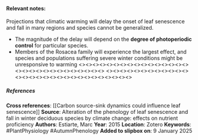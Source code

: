 #### **Relevant notes**:
Projections that climatic warming will delay the onset of leaf senescence and fall in many regions and species cannot be generalized. 
- The magnitude of the delay will depend on the **degree of photoperiodic control** for particular species. 
- Members of the Rosacea family will experience the largest effect, and species and populations suffering severe winter conditions might be unresponsive to warming
<><><><><><><><><><><><><><><><><><><><><><><><><><><><><>
<><><><><><><><><><><><><><><><><><><><><><><><><><><><><>
##### References
**Cross references**: 
[[Carbon source-sink dynamics could influence leaf senescence]]
**Source**: Alteration of the phenology of leaf senescence and fall in winter deciduous species by climate change: effects on nutrient proficiency
**Authors**: Estiarte, Marc
**Year**: 2015
**Location**: Zotero
**Keywords**: #PlantPhysiology #AutumnPhenology 
**Added to slipbox on**: 9 January 2025